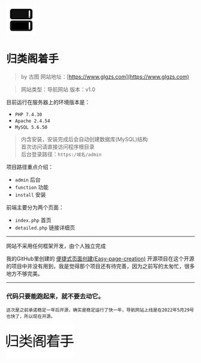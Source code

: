 
<img src="./image/logo.png" width="80" height="80" />

# 归类阁着手
> by 古图 网站地址：[https://www.glgzs.com](https://www.glgzs.com)

> 网站类型：导航网站 版本：v1.0

目前运行在服务器上的环境版本是：
- `PHP 7.4.30`
- `Apache 2.4.54`
- `MySQL 5.6.50`

> 内含安装，安装完成后会自动创建数据库(MySQL)结构\
> 首次访问请直接访问程序根目录\
> 后台登录路径：`https:/域名/admin`

项目路径重点介绍：
- `admin` 后台
- `function` 功能
- `install` 安装

前端主要分为两个页面：
- `index.php` 首页
- `detailed.php` 链接详细页

---

网站不采用任何框架开发，由个人独立完成

我的GitHub里创建的 [便捷式页面创建(Easy-page-creation)](https://github.com/GAVgutu/Easy-page-creation) 开源项目在这个开源的项目中并没有用到，我是觉得那个项目还有待完善，因为之前写的太匆忙，很多地方不够完美。

---

### 代码只要能跑起来，就不要去动它。

`这次是之前承诺稳定一年后开源，确实是稳定运行了快一年，导航网站上线是在2022年5月29号也快了，所以现在开源。`

<img src="./image/glgzs.png" width="180" height="90" />
